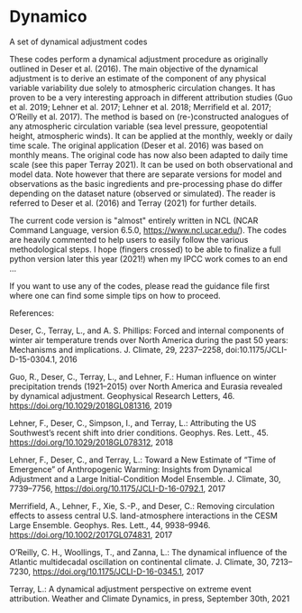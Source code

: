 # Dynamico
A set of dynamical adjustment codes

These codes perform a dynamical adjustment procedure as originally outlined in Deser et al. (2016). The main objective of the dynamical adjustment is to derive an estimate of the component of any physical variable variability due solely to atmospheric circulation changes. It has proven to be a very interesting approach in different attribution studies (Guo et al. 2019; Lehner et al. 2017; Lehner et al. 2018; Merrifield et al. 2017; O’Reilly et al. 2017). The method is based on (re-)constructed analogues of any atmospheric circulation variable (sea level pressure, geopotential height, atmospheric winds). It can be applied at the monthly, weekly or daily time scale. The original application (Deser et al. 2016) was based on monthly means. The original code has now also been adapted to daily time scale (see this paper Terray 2021). It can be used on both observational and model data. Note however that there are separate versions for model and observations as the basic ingredients and pre-processing phase do differ depending on the dataset nature (observed or simulated). The reader is referred to Deser et al. (2016) and Terray (2021) for further details.

The current code version is "almost" entirely written in NCL (NCAR Command Language, version 6.5.0, https://www.ncl.ucar.edu/). The codes are heavily commented to help users to easily follow the various methodological steps. I hope (fingers crossed) to be able to finalize a full python version later this year (2021!) when my IPCC work comes to an end ...

If you want to use any of the codes, please read the guidance file first where one can find some simple tips on how to proceed.

References:

Deser, C., Terray, L., and A. S. Phillips: Forced and internal components of winter air temperature trends over North America during the past 50 years: Mechanisms and implications. J. Climate, 29, 2237–2258, doi:10.1175/JCLI-D-15-0304.1, 2016

Guo, R., Deser, C., Terray, L., and Lehner, F.: Human influence on winter precipitation trends (1921–2015) over North America and Eurasia revealed by dynamical adjustment. Geophysical Research Letters, 46. https://doi.org/10.1029/2018GL081316, 2019

Lehner, F., Deser, C., Simpson, I., and Terray, L.: Attributing the US Southwest’s recent shift into drier conditions. Geophys. Res. Lett., 45. https://doi.org/10.1029/2018GL078312, 2018

Lehner, F., Deser, C., and Terray, L.: Toward a New Estimate of “Time of Emergence” of Anthropogenic Warming: Insights from Dynamical Adjustment and a Large Initial-Condition Model Ensemble. J. Climate, 30, 7739–7756, https://doi.org/10.1175/JCLI-D-16-0792.1, 2017

Merrifield, A., Lehner, F., Xie, S.-P., and Deser, C.: Removing circulation effects to assess central U.S. land-atmosphere interactions in the CESM Large Ensemble. Geophys. Res. Lett., 44, 9938–9946. https://doi.org/10.1002/2017GL074831, 2017

O’Reilly, C. H., Woollings, T., and Zanna, L.: The dynamical influence of the Atlantic multidecadal oscillation on continental climate. J. Climate, 30, 7213–7230, https://doi.org/10.1175/JCLI-D-16-0345.1, 2017

Terray, L.: A dynamical adjustment perspective on extreme event attribution. Weather and Climate Dynamics, in press, September 30th, 2021
